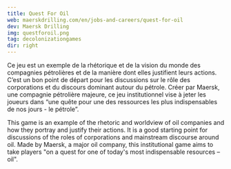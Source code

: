 ```yaml
---
title: Quest For Oil
web: maerskdrilling.com/en/jobs-and-careers/quest-for-oil
dev: Maersk Drilling
img: questforoil.png
tag: decolonizationgames
dir: right
---
```

Ce jeu est un exemple de la rhétorique et de la vision du monde des compagnies pétrolières et de la manière dont elles justifient leurs actions. C’est un bon point de départ pour les discussions sur le rôle des corporations et du discours dominant autour du pétrole. Créer par Maersk, une compagnie pétrolière majeure, ce jeu institutionnel vise à jeter les joueurs dans “une quête pour une des ressources les plus indispensables de nos jours - le pétrole”.

This game is an example of the rhetoric and worldview of oil companies and how they portray and justify their actions. It is a good starting point for discussions of the roles of corporations and mainstream discourse around oil. Made by Maersk, a major oil company, this institutional game aims to take players "on a quest for one of today's most indispensable resources – oil".
